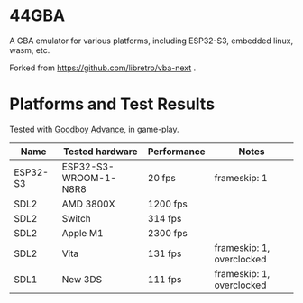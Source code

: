 # 44GBA

A GBA emulator for various platforms, including ESP32-S3, embedded linux, wasm, etc.

Forked from https://github.com/libretro/vba-next .

# Platforms and Test Results

Tested with [Goodboy Advance](https://www.gbadev.org/demos.php?showinfo=1486), in game-play.

| Name | Tested hardware | Performance | Notes |
| --- | --- | --- | --- |
| ESP32-S3 | ESP32-S3-WROOM-1-N8R8 | 20 fps | frameskip: 1 |
| SDL2 | AMD 3800X | 1200 fps | |
| SDL2 | Switch | 314 fps | |
| SDL2 | Apple M1 | 2300 fps | |
| SDL2 | Vita | 131 fps | frameskip: 1, overclocked |
| SDL1 | New 3DS |  111 fps | frameskip: 1, overclocked |
